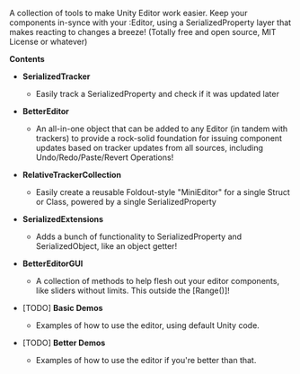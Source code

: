 A collection of tools to make Unity Editor work easier.
Keep your components in-synce with your :Editor, using a SerializedProperty layer that makes reacting to changes a breeze!
(Totally free and open source, MIT License or whatever)

**Contents**

 - **SerializedTracker**
     - Easily track a SerializedProperty and check if it was updated later
 - **BetterEditor**
     - An all-in-one object that can be added to any Editor (in tandem with trackers) to provide a rock-solid foundation for
         issuing component updates based on tracker updates from all sources, including Undo/Redo/Paste/Revert Operations!
 - **RelativeTrackerCollection**
     - Easily create a reusable Foldout-style "MiniEditor" for a single Struct or Class, powered by a single SerializedProperty
 - **SerializedExtensions**
     - Adds a bunch of functionality to SerializedProperty and SerializedObject, like an object getter! 
 - **BetterEditorGUI**
     - A collection of methods to help flesh out your editor components, like sliders without limits. This outside the [Range()]!
    
 - [TODO] **Basic Demos**
     - Examples of how to use the editor, using default Unity code.
 - [TODO] **Better Demos**
     - Examples of how to use the editor if you're better than that. 

